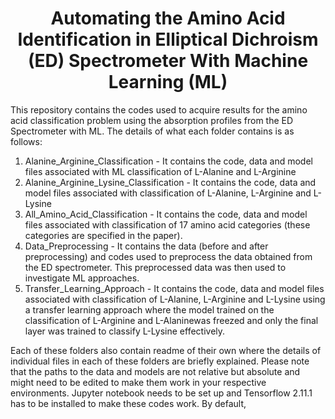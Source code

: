 <h1 (or 2 etc.) align="center">Automating the Amino Acid Identification in Elliptical Dichroism (ED) Spectrometer With Machine Learning (ML)</h1>

This repository contains the codes used to acquire results for the amino acid classification problem using the absorption profiles from the ED Spectrometer with ML. The details of what each folder contains is as follows:

1. Alanine_Arginine_Classification - It contains the code, data and model files associated with ML classification of L-Alanine and L-Arginine
2. Alanine_Arginine_Lysine_Classification - It contains the code, data and model files associated with classification of L-Alanine, L-Arginine and L-Lysine
3. All_Amino_Acid_Classification - It contains the code, data and model files associated with classification of 17 amino acid categories (these categories are specified in the paper).
4. Data_Preprocessing - It contains the data (before and after preprocessing) and codes used to preprocess the data obtained from the ED spectrometer. This preprocessed data was then used to investigate ML approaches.
5. Transfer_Learning_Approach - It contains the code, data and model files associated with classification of L-Alanine, L-Arginine and L-Lysine using a transfer learning approach where the model trained on the classification of L-Arginine and L-Alaninewas freezed and only the final layer was trained to classify L-Lysine effectively.

Each of these folders also contain readme of their own where the details of individual files in each of these folders are briefly explained. Please note that the paths to the data and models are not relative but absolute and might need to be edited to make them work in your respective environments. Jupyter notebook needs to be set up and Tensorflow 2.11.1 has to be installed to make these codes work. By default, 
